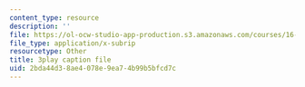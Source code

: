 ```yaml
---
content_type: resource
description: ''
file: https://ol-ocw-studio-app-production.s3.amazonaws.com/courses/16-687-private-pilot-ground-school-january-iap-2019/2bda44d38ae4078e9ea74b99b5bfcd7c_EvcoYJtoQVw.srt
file_type: application/x-subrip
resourcetype: Other
title: 3play caption file
uid: 2bda44d3-8ae4-078e-9ea7-4b99b5bfcd7c
---
```

